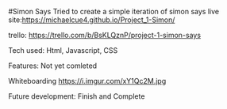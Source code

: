 

#Simon Says 
Tried to create a simple iteration of simon says
live site:https://michaelcue4.github.io/Project_1-Simon/

trello:
https://trello.com/b/BsKLQznP/project-1-simon-says

Tech used:
Html, Javascript, CSS


Features:
Not yet comleted 

Whiteboarding
https://i.imgur.com/xY1Qc2M.jpg

Future development: 
Finish and Complete 

